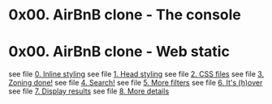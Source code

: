 # 0x00. AirBnB clone - The console


# 0x00. AirBnB clone - Web static

see file [0. Inline styling](web_static/0-index.html)
see file [1. Head styling](web_static/1-index.html)
see file [2. CSS files](web_static/2-index.html)
see file [3. Zoning done!](web_static/3-index.html)
see file [4. Search!](web_static/4-index.html)
see file [5. More filters](web_static/5-index.html)
see file [6. It's (h)over](web_static/6-index.html)
see file [7. Display results](web_static/7-index.html)
see file [8. More details](web_static/8-index.html)







